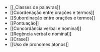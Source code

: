 * [[_Classes de palavras]]
* [[Coordenação entre orações e termos]]
* [[Subordinação entre orações e termos]]
* [[Pontuação]]
* [[Concordância verbal e nominal]]
* [[Regência verbal e nominal]]
* [[Crase]]
* [[Uso de pronomes átonos]]